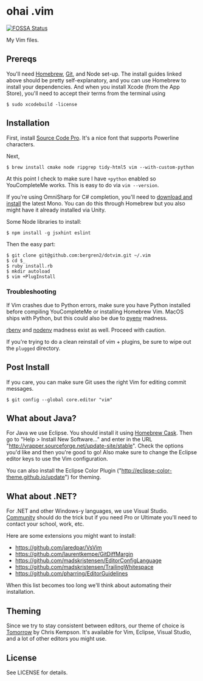 # ohai .vim
[![FOSSA Status](https://app.fossa.io/api/projects/git%2Bgithub.com%2Fbergren2%2Fdotvim.svg?type=shield)](https://app.fossa.io/projects/git%2Bgithub.com%2Fbergren2%2Fdotvim?ref=badge_shield)


My Vim files.

## Prereqs

You'll need [Homebrew](http://brew.sh), [Git](https://help.github.com/articles/generating-ssh-keys/),
and Node set-up. The install guides linked above should be pretty self-explanatory,
and you can use Homebrew to install your dependencies. And when you install
Xcode (from the App Store), you'll need to accept their terms from the terminal
using

    $ sudo xcodebuild -license

## Installation

First, install [Source Code Pro](https://github.com/adobe-fonts/source-code-pro).
It's a nice font that supports Powerline characters.

Next,

    $ brew install cmake node ripgrep tidy-html5 vim --with-custom-python

At this point I check to make sure I have `+python` enabled so YouCompleteMe works.
This is easy to do via `vim --version`.

If you're using OmniSharp for C# completion, you'll need to
[download and install](http://www.mono-project.com/download/) the latest Mono.
You can do this through Homebrew but you also might have it already installed
via Unity.

Some Node libraries to install:

    $ npm install -g jsxhint eslint

Then the easy part:

    $ git clone git@github.com:bergren2/dotvim.git ~/.vim
    $ cd $_
    $ ruby install.rb
    $ mkdir autoload
    $ vim +PlugInstall

### Troubleshooting

If Vim crashes due to Python errors, make sure you have Python installed before
compiling YouCompleteMe or installing Homebrew Vim. MacOS ships with Python, but
this could also be due to [pyenv](https://github.com/pyenv/pyenv) madness.

[rbenv](https://github.com/rbenv/rbenv) and [nodenv](https://github.com/nodenv/nodenv)
madness exist as well. Proceed with caution.

If you're trying to do a clean reinstall of vim + plugins, be sure to wipe out
the `plugged` directory.

## Post Install

If you care, you can make sure Git uses the right Vim for editing commit
messages.

    $ git config --global core.editor "vim"

## What about Java?

For Java we use Eclipse. You should install it using [Homebrew Cask](http://caskroom.io/).
Then go to "Help > Install New Software..." and enter in the URL
"http://vrapper.sourceforge.net/update-site/stable". Check the options you'd
like and then you're good to go! Also make sure to change the Eclipse editor
keys to use the Vim configuration.

You can also install the Eclipse Color Plugin ("http://eclipse-color-theme.github.io/update")
for theming.

## What about .NET?

For .NET and other Windows-y languages, we use Visual Studio. [Community](https://www.visualstudio.com/en-us/downloads/download-visual-studio-vs.aspx) should do the trick but if you need Pro or Ultimate you'll need to contact your school, work, etc.

Here are some extensions you might want to install:
- https://github.com/jaredpar/VsVim
- https://github.com/laurentkempe/GitDiffMargin
- https://github.com/madskristensen/EditorConfigLanguage
- https://github.com/madskristensen/TrailingWhitespace
- https://github.com/pharring/EditorGuidelines

When this list becomes too long we'll think about automating their installation.

## Theming

Since we try to stay consistent between editors, our theme of choice is
[Tomorrow](https://github.com/chriskempson/tomorrow-theme) by Chris Kempson.
It's available for Vim, Eclipse, Visual Studio, and a lot of other editors you
might use.

## License

See LICENSE for details.
